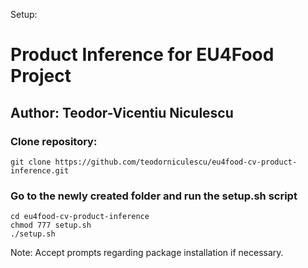 Setup:

# Product Inference for EU4Food Project
## Author: Teodor-Vicentiu Niculescu
### Clone repository:

```
git clone https://github.com/teodorniculescu/eu4food-cv-product-inference.git
```

### Go to the newly created folder and run the setup.sh script

```
cd eu4food-cv-product-inference
chmod 777 setup.sh
./setup.sh
```




Note: Accept prompts regarding package installation if necessary.


